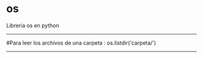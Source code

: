 # os
Libreria os en python

________________________________________________________________________________________________________________
#Para leer los archivos de una carpeta :
 os.listdir('carpeta/')
________________________________________________________________________________________________________________
